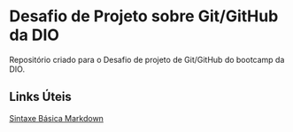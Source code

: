 # Desafio de Projeto sobre Git/GitHub da DIO
Repositório criado para o Desafio de projeto de Git/GitHub do bootcamp da DIO.

## Links Úteis
[Sintaxe Básica Markdown](https://www.markdownguide.org/basic-syntax/)
